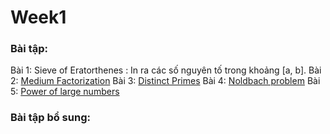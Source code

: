 # Week1
### Bài tập:
Bài 1: Sieve of Eratorthenes : In ra các số nguyên tố trong khoảng [a, b].
Bài 2: [Medium Factorization](https://www.spoj.com/problems/FACTCG2/)
Bài 3: [Distinct Primes](https://www.spoj.com/problems/AMR11E/)
Bài 4: [Noldbach problem](https://codeforces.com/problemset/problem/17/A)
Bài 5: [Power of large numbers](https://www.hackerrank.com/challenges/power-of-large-numbers/problem)

### Bài tập bổ sung:

